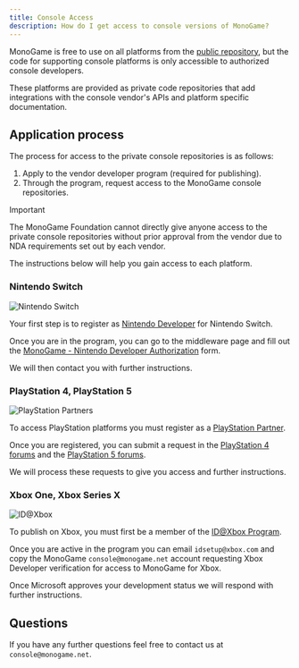 ```yaml
---
title: Console Access
description: How do I get access to console versions of MonoGame?
---
```


MonoGame is free to use on all platforms from the [public repository](https://github.dev/MonoGame/monogame), but the code for supporting console platforms is only accessible to authorized console developers.

These platforms are provided as private code repositories that add integrations with the console vendor's APIs and platform specific documentation.

## Application process

The process for access to the private console repositories is as follows:

1. Apply to the vendor developer program (required for publishing).
2. Through the program, request access to the MonoGame console repositories.

> [!IMPORTANT]
> The MonoGame Foundation cannot directly give anyone access to the private console repositories without prior approval from the vendor due to NDA requirements set out by each vendor.

The instructions below will help you gain access to each platform.

### Nintendo Switch

![Nintendo Switch](images/nintendo_switch.png)

Your first step is to register as [Nintendo Developer](https://developer.nintendo.com/register) for Nintendo Switch.

Once you are in the program, you can go to the middleware page and fill out the [MonoGame - Nintendo Developer Authorization](https://developer.nintendo.com/group/development/getting-started/g1kr9vj6/middleware/monogame) form.

We will then contact you with further instructions.

### PlayStation 4, PlayStation 5

![PlayStation Partners](images/ps_partners.png)

To access PlayStation platforms you must register as a [PlayStation Partner](https://partners.playstation.net/).

Once you are registered, you can submit a request in the [PlayStation 4 forums](https://ps4.develop.playstation.net/forums/thread/49561/) and the [PlayStation 5 forums](https://game.develop.playstation.net/forums/thread/251629/).

We will process these requests to give you access and further instructions.

### Xbox One, Xbox Series X

![ID@Xbox](images/idatxbox.png)

To publish on Xbox, you must first be a member of the [ID@Xbox Program](https://developer.microsoft.com/en-US/games/publish/).

Once you are active in the program you can email `idsetup@xbox.com` and copy the MonoGame `console@monogame.net` account requesting Xbox Developer verification for access to MonoGame for Xbox.

Once Microsoft approves your development status we will respond with further instructions.

## Questions

If you have any further questions feel free to contact us at `console@monogame.net`.
